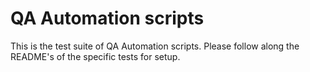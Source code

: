 # QA Automation scripts

This is the test suite of QA Automation scripts. Please follow along the README's of the specific tests for setup.
